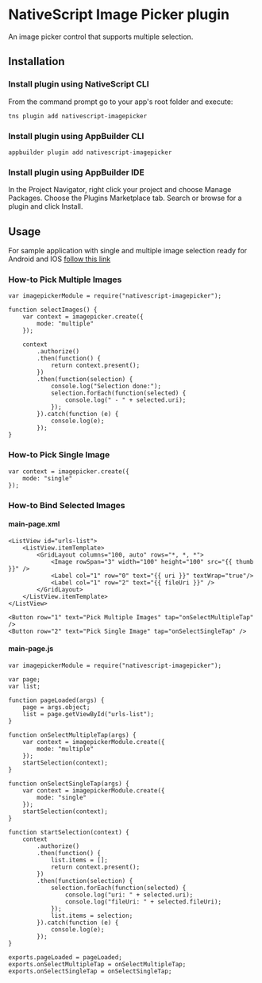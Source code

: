 # NativeScript Image Picker plugin
An image picker control that supports multiple selection.

## Installation

### Install plugin using NativeScript CLI
From the command prompt go to your app's root folder and execute:
```
tns plugin add nativescript-imagepicker
```

### Install plugin using AppBuilder CLI
```
appbuilder plugin add nativescript-imagepicker
```

### Install plugin using AppBuilder IDE
In the Project Navigator, right click your project and choose Manage Packages.
Choose the Plugins Marketplace tab.
Search or browse for a plugin and click Install.


## Usage

For sample application with single and multiple image selection ready for Android and IOS
[follow this link](https://github.com/NativeScript/sample-ImageUpload)

### How-to Pick Multiple Images
```
var imagepickerModule = require("nativescript-imagepicker");

function selectImages() {
    var context = imagepicker.create({
        mode: "multiple"
    });
 
    context
        .authorize()
        .then(function() {
            return context.present();
        })
        .then(function(selection) {
            console.log("Selection done:");
            selection.forEach(function(selected) {
                console.log(" - " + selected.uri);
            });
        }).catch(function (e) {
            console.log(e);
        });
}
```
### How-to Pick Single Image
```
var context = imagepicker.create({
    mode: "single"
});
```
### How-to Bind Selected Images
#### main-page.xml
```
<ListView id="urls-list">
    <ListView.itemTemplate>
        <GridLayout columns="100, auto" rows="*, *, *">
            <Image rowSpan="3" width="100" height="100" src="{{ thumb }}" />
            <Label col="1" row="0" text="{{ uri }}" textWrap="true"/>
            <Label col="1" row="2" text="{{ fileUri }}" />
        </GridLayout>
    </ListView.itemTemplate>
</ListView>

<Button row="1" text="Pick Multiple Images" tap="onSelectMultipleTap" />
<Button row="2" text="Pick Single Image" tap="onSelectSingleTap" />
```
#### main-page.js
```
var imagepickerModule = require("nativescript-imagepicker");

var page;
var list;

function pageLoaded(args) {
	page = args.object;
	list = page.getViewById("urls-list");
}

function onSelectMultipleTap(args) {	
	var context = imagepickerModule.create({
		mode: "multiple"
	});
	startSelection(context);
}

function onSelectSingleTap(args) {	
	var context = imagepickerModule.create({
		mode: "single"
	});
	startSelection(context);
}

function startSelection(context) {
	context
		.authorize()
		.then(function() {
			list.items = [];
			return context.present();
		})
		.then(function(selection) {
			selection.forEach(function(selected) {
                console.log("uri: " + selected.uri);           
                console.log("fileUri: " + selected.fileUri);
			});
			list.items = selection;
		}).catch(function (e) {
			console.log(e);
		});
}

exports.pageLoaded = pageLoaded;
exports.onSelectMultipleTap = onSelectMultipleTap;
exports.onSelectSingleTap = onSelectSingleTap;
```